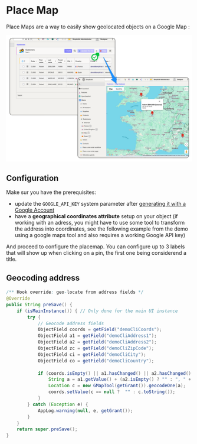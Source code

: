 # Place Map

Place Maps are a way to easily show geolocated objects on a Google Map : 

![place map](img/place-map/placemap.png)

## Configuration

Make sur you have the prerequisites:
- update the `GOOGLE_API_KEY` system parameter after [generating it with a Google Account](https://developers.google.com/maps/documentation/javascript/get-api-key)
- have a **geographical coordinates attribute** setup on your object (if working with an adress, you might have to use some tool to transform the address into coordinates, see the following example from the demo using a google maps tool and also requires a working Google API key)

And proceed to configure the placemap. You can configure up to 3 labels that will show up when clicking on a pin, the first one being considerend a title.

## Geocoding address

```java
/** Hook override: geo-locate from address fields */
@Override
public String preSave() {
    if (isMainInstance()) { // Only done for the main UI instance
        try {
            // Geocode address fields
            ObjectField coords = getField("demoCliCoords");
            ObjectField a1 = getField("demoCliAddress1");
            ObjectField a2 = getField("demoCliAddress2");
            ObjectField zc = getField("demoCliZipCode");
            ObjectField ci = getField("demoCliCity");
            ObjectField co = getField("demoCliCountry");

            if (coords.isEmpty() || a1.hasChanged() || a2.hasChanged() || zc.hasChanged() || ci.hasChanged() || co.hasChanged()) {
                String a = a1.getValue() + (a2.isEmpty() ? "" : ", " + a2.getValue()) + ", " + zc.getValue() + ", " + ci.getValue() + ", " + co.getValue();
                Location c = new GMapTool(getGrant()).geocodeOne(a);
                coords.setValue(c == null ?  "" : c.toString());
            }
        } catch (Exception e) {
            AppLog.warning(null, e, getGrant());
        }
    }
    return super.preSave();
}
```